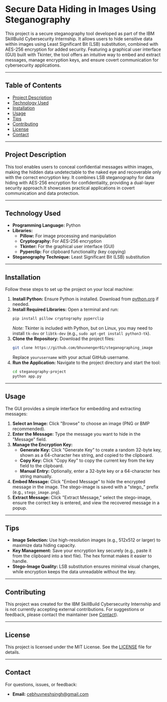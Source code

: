 # Secure Data Hiding in Images Using Steganography

This project is a secure steganography tool developed as part of the IBM SkillBuild Cybersecurity Internship. It allows users to hide sensitive data within images using Least Significant Bit (LSB) substitution, combined with AES-256 encryption for added security. Featuring a graphical user interface (GUI) built with Tkinter, the tool offers an intuitive way to embed and extract messages, manage encryption keys, and ensure covert communication for cybersecurity applications.

---

## Table of Contents
- [Project Description](#project-description)
- [Technology Used](#technology-used)
- [Installation](#installation)
- [Usage](#usage)
- [Tips](#tips)
- [Contributing](#contributing)
- [License](#license)
- [Contact](#contact)

---

## Project Description
This tool enables users to conceal confidential messages within images, making the hidden data undetectable to the naked eye and recoverable only with the correct encryption key. It combines LSB steganography for data hiding with AES-256 encryption for confidentiality, providing a dual-layer security approach.It showcases practical applications in covert communication and data protection.

---

## Technology Used
- **Programming Language:** Python  
- **Libraries:**  
  - **Pillow:** For image processing and manipulation  
  - **Cryptography:** For AES-256 encryption  
  - **Tkinter:** For the graphical user interface (GUI)  
  - **Pyperclip:** For clipboard functionality (key copying)  
- **Steganography Technique:** Least Significant Bit (LSB) substitution  

---

## Installation
Follow these steps to set up the project on your local machine:

1. **Install Python:** Ensure Python is installed. Download from [python.org](https://www.python.org/downloads/) if needed.
2. **Install Required Libraries:** Open a terminal and run:
   ```bash
   pip install pillow cryptography pyperclip
   ```
   *Note:* Tkinter is included with Python, but on Linux, you may need to install `tk-dev` or `libtk-dev` (e.g., `sudo apt-get install python3-tk`).
3. **Clone the Repository:** Download the project files:
   ```bash
   git clone https://github.com/bhuvnenger01/steganographing_image
   ```
   Replace `yourusername` with your actual GitHub username.
4. **Run the Application:** Navigate to the project directory and start the tool:
   ```bash
   cd steganography-project
   python app.py
   ```

---

## Usage
The GUI provides a simple interface for embedding and extracting messages:

1. **Select an Image:** Click "Browse" to choose an image (PNG or BMP recommended).
2. **Enter the Message:** Type the message you want to hide in the "Message" field.
3. **Manage the Encryption Key:**
   - **Generate Key:** Click "Generate Key" to create a random 32-byte key, shown as a 64-character hex string, and copied to the clipboard.
   - **Copy Key:** Click "Copy Key" to copy the current key from the key field to the clipboard.
   - **Manual Entry:** Optionally, enter a 32-byte key or a 64-character hex string manually.
4. **Embed Message:** Click "Embed Message" to hide the encrypted message in the image. The stego-image is saved with a "stego_" prefix (e.g., `stego_image.png`).
5. **Extract Message:** Click "Extract Message," select the stego-image, ensure the correct key is entered, and view the recovered message in a popup.

---

## Tips
- **Image Selection:** Use high-resolution images (e.g., 512x512 or larger) to maximize data hiding capacity.
- **Key Management:** Save your encryption key securely (e.g., paste it from the clipboard into a text file). The hex format makes it easier to handle.
- **Stego-Image Quality:** LSB substitution ensures minimal visual changes, while encryption keeps the data unreadable without the key.

---

## Contributing
This project was created for the IBM SkillBuild Cybersecurity Internship and is not currently accepting external contributions. For suggestions or feedback, please contact the maintainer (see [Contact](#contact)).

---

## License
This project is licensed under the MIT License. See the [LICENSE](LICENSE) file for details.

---

## Contact
For questions, issues, or feedback:
- **Email:** cebhuvneshsingh@gmail.com
